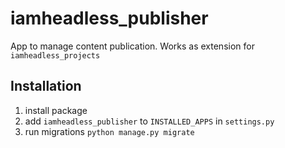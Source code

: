 # iamheadless_publisher

App to manage content publication. Works as extension for `iamheadless_projects`

## Installation

1. install package
2. add `iamheadless_publisher` to `INSTALLED_APPS` in `settings.py`
3. run migrations `python manage.py migrate`

